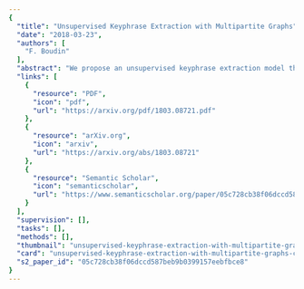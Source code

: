 ```yaml
---
{
  "title": "Unsupervised Keyphrase Extraction with Multipartite Graphs",
  "date": "2018-03-23",
  "authors": [
    "F. Boudin"
  ],
  "abstract": "We propose an unsupervised keyphrase extraction model that encodes topical information within a multipartite graph structure. Our model represents keyphrase candidates and topics in a single graph and exploits their mutually reinforcing relationship to improve candidate ranking. We further introduce a novel mechanism to incorporate keyphrase selection preferences into the model. Experiments conducted on three widely used datasets show significant improvements over state-of-the-art graph-based models.",
  "links": [
    {
      "resource": "PDF",
      "icon": "pdf",
      "url": "https://arxiv.org/pdf/1803.08721.pdf"
    },
    {
      "resource": "arXiv.org",
      "icon": "arxiv",
      "url": "https://arxiv.org/abs/1803.08721"
    },
    {
      "resource": "Semantic Scholar",
      "icon": "semanticscholar",
      "url": "https://www.semanticscholar.org/paper/05c728cb38f06dccd587beb9b0399157eebfbce8"
    }
  ],
  "supervision": [],
  "tasks": [],
  "methods": [],
  "thumbnail": "unsupervised-keyphrase-extraction-with-multipartite-graphs-thumb.jpg",
  "card": "unsupervised-keyphrase-extraction-with-multipartite-graphs-card.jpg",
  "s2_paper_id": "05c728cb38f06dccd587beb9b0399157eebfbce8"
}
---
```


